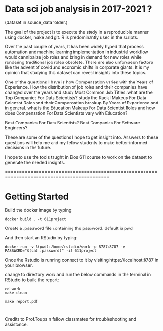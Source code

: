 Data sci job analysis in 2017-2021 ?
=======================================================================  
(dataset in source_data folder.)

The goal of the project is to execute the study in a reproducible manner using docker, make and git. R is predominantly used in the scripts.

Over the past couple of years, It has been widely hyped that process automation and machine learning implementation in industrial workflow would cannibalize job roles and bring in demand for new roles while rendering traditional job roles obsolete.  There are also unforeseen factors like the advent of covid and economic shifts in corporate giants. It is my opinion that studying this dataset can reveal insights into these topics.

One of the questions I have is how Compensation varies with the Years of Experience.  How the distribution of job roles and their companies have changed over the years and study Most Common Job Titles. what are the Top Companies For Data Scientists? study the Racial Makeup For Data Scientist Roles and their Compensation breakup By Years of Experience and in general. what is the Education Makeup For Data Scientist Roles and how does Compensation For Data Scientists vary with Education?

Best Companies For Data Scientists? Best Companies For Software Engineers?

These are some of the questions I hope to get insight into. Answers to these questions will help me and my fellow students to make better-informed decisions in the future.

I hope to use the tools taught in Bios 611 course to work on the dataset to generate the needed insights.


===========================================================================================


Getting Started
===============

Build the docker image by typing:
```
docker build . -t 611project
```
Create a .password file containing the password.
default is pwd

And then start an RStudio by typing:

```
docker run -v $(pwd):/home/rstudio/work -p 8787:8787 -e PASSWORD="$(cat .password)" -it 611project

```

Once the Rstudio is running connect to it by visiting
https://localhost:8787 in your browser. 

change to directory work and run the below commands in the terminal in RStudio to build the report:

```
cd work
make clean

make report.pdf



```

Credits to Prof.Toups n fellow classmates for troubleshooting and assistance.

